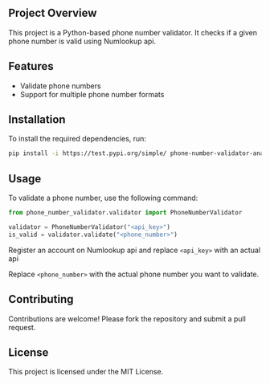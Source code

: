 ## Project Overview

This project is a Python-based phone number validator. It checks if a given phone number is valid using Numlookup api.

## Features

- Validate phone numbers
- Support for multiple phone number formats

## Installation

To install the required dependencies, run:

```bash
pip install -i https://test.pypi.org/simple/ phone-number-validator-anakin1181
```

## Usage

To validate a phone number, use the following command:

```python
from phone_number_validator.validator import PhoneNumberValidator

validator = PhoneNumberValidator("<api_key>")
is_valid = validator.validate("<phone_number>")
```

Register an account on Numlookup api and replace `<api_key>` with an actual api

Replace `<phone_number>` with the actual phone number you want to validate.

## Contributing

Contributions are welcome! Please fork the repository and submit a pull request.

## License

This project is licensed under the MIT License.
